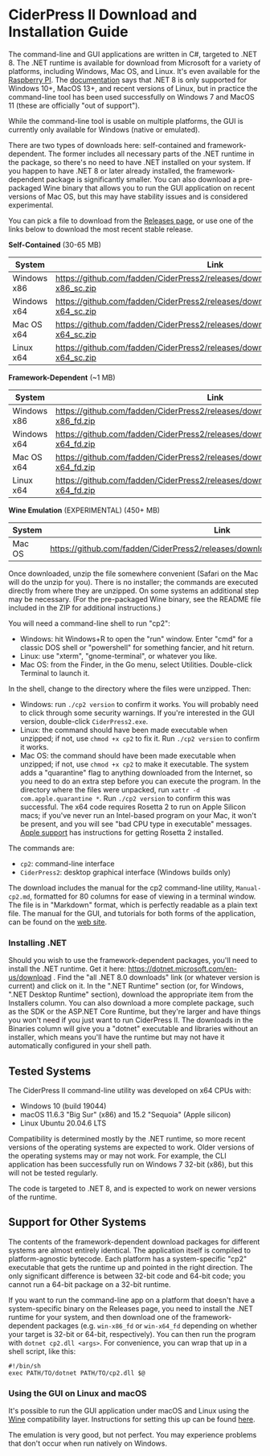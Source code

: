 # CiderPress II Download and Installation Guide #

The command-line and GUI applications are written in C#, targeted to .NET 8.  The .NET
runtime is available for download from Microsoft for a variety of platforms, including Windows,
Mac OS, and Linux.  It's even available for the
[Raspberry PI](https://learn.microsoft.com/en-us/dotnet/iot/deployment).
The [documentation](https://github.com/dotnet/core/blob/main/release-notes/8.0/supported-os.md)
says that .NET 8 is only supported for Windows 10+, MacOS 13+, and recent versions of Linux,
but in practice the command-line tool has been used successfully on Windows 7 and MacOS 11 (these
are officially "out of support").

While the command-line tool is usable on multiple platforms, the GUI is currently only available
for Windows (native or emulated).

There are two types of downloads here: self-contained and framework-dependent.  The former
includes all necessary parts of the .NET runtime in the package, so there's no need to have .NET
installed on your system.  If you happen to have .NET 8 or later already installed, the
framework-dependent package is significantly smaller.  You can also download a pre-packaged Wine
binary that allows you to run the GUI application on recent versions of Mac OS, but this may have
stability issues and is considered experimental.

You can pick a file to download from the [Releases page](https://github.com/fadden/ciderpress2/releases),
or use one of the links below to download the most recent stable release.

**Self-Contained** (30-65 MB)

System        | Link
------------- | ----
Windows x86   | https://github.com/fadden/CiderPress2/releases/download/v1.1.1/cp2_1.1.1_win-x86_sc.zip
Windows x64   | https://github.com/fadden/CiderPress2/releases/download/v1.1.1/cp2_1.1.1_win-x64_sc.zip
Mac OS x64    | https://github.com/fadden/CiderPress2/releases/download/v1.1.1/cp2_1.1.1_osx-x64_sc.zip
Linux x64     | https://github.com/fadden/CiderPress2/releases/download/v1.1.1/cp2_1.1.1_linux-x64_sc.zip

**Framework-Dependent** (~1 MB)

System        | Link
------------- | ----
Windows x86   | https://github.com/fadden/CiderPress2/releases/download/v1.1.1/cp2_1.1.1_win-x86_fd.zip
Windows x64   | https://github.com/fadden/CiderPress2/releases/download/v1.1.1/cp2_1.1.1_win-x64_fd.zip
Mac OS x64    | https://github.com/fadden/CiderPress2/releases/download/v1.1.1/cp2_1.1.1_osx-x64_fd.zip
Linux x64     | https://github.com/fadden/CiderPress2/releases/download/v1.1.1/cp2_1.1.1_linux-x64_fd.zip

**Wine Emulation** (EXPERIMENTAL) (450+ MB)

System        | Link
------------- | ----
Mac OS        | https://github.com/fadden/CiderPress2/releases/download/v1.1.1/cp2wine_1.1.1_mac.zip

Once downloaded, unzip the file somewhere convenient (Safari on the Mac will do the unzip
for you).  There is no installer; the commands are executed directly from where they are unzipped.
On some systems an additional step may be necessary.  (For the pre-packaged Wine binary, see the
README file included in the ZIP for additional instructions.)

You will need a command-line shell to run "cp2":

 - Windows: hit Windows+R to open the "run" window.  Enter "cmd" for a classic DOS shell or
   "powershell" for something fancier, and hit return.
 - Linux: use "xterm", "gnome-terminal", or whatever you like.
 - Mac OS: from the Finder, in the Go menu, select Utilities.  Double-click Terminal to launch it.

In the shell, change to the directory where the files were unzipped.  Then:

 - Windows: run `./cp2 version` to confirm it works.  You will probably need to click through some
   security warnings.  If you're interested in the GUI version, double-click `CiderPress2.exe`.
 - Linux: the command should have been made executable when unzipped; if not, use `chmod +x cp2`
   to fix it.  Run `./cp2 version` to confirm it works.
 - Mac OS: the command should have been made executable when unzipped; if not, use `chmod +x cp2`
   to make it executable.  The system adds a "quarantine" flag to anything downloaded from the
   Internet, so you need to do an extra step before you can execute the program.  In the directory
   where the files were unpacked, run `xattr -d com.apple.quarantine *`.  Run `./cp2 version`
   to confirm this was successful.  The x64 code requires Rosetta 2 to run on Apple Silicon macs;
   if you've never run an Intel-based program on your Mac, it won't be present, and you will see
   "bad CPU type in executable" messages.  [Apple support](https://support.apple.com/en-us/102527)
   has instructions for getting Rosetta 2 installed.

The commands are:

 - `cp2`: command-line interface
 - `CiderPress2`: desktop graphical interface (Windows builds only)

The download includes the manual for the cp2 command-line utility, `Manual-cp2.md`, formatted for
80 columns for ease of viewing in a terminal window.  The file is in "Markdown" format, which is
perfectly readable as a plain text file.  The manual for the GUI, and tutorials for both forms of
the application, can be found on the [web site](https://ciderpress2.com/).

### Installing .NET ###

Should you wish to use the framework-dependent packages, you'll need to install the .NET runtime.
Get it here: https://dotnet.microsoft.com/en-us/download .  Find the "all .NET 8.0 downloads"
link (or whatever version is current) and click on it.  In the ".NET Runtime" section (or, for
Windows, ".NET Desktop Runtime" section), download the appropriate item from the Installers column.
You can also download a more complete package, such as the SDK or the ASP.NET Core Runtime, but
they're larger and have things you won't need if you just want to run CiderPress II.  The
downloads in the Binaries column will give you a "dotnet" executable and libraries without an
installer, which means you'll have the runtime but may not have it automatically configured in
your shell path.


## Tested Systems ##

The CiderPress II command-line utility was developed on x64 CPUs with:

 - Windows 10 (build 19044)
 - macOS 11.6.3 "Big Sur" (x86) and 15.2 "Sequoia" (Apple silicon)
 - Linux Ubuntu 20.04.6 LTS

Compatibility is determined mostly by the .NET runtime, so more recent versions of the operating
systems are expected to work.  Older versions of the operating systems may or may not work.  For
example, the CLI application has been successfully run on Windows 7 32-bit (x86), but this will
not be tested regularly.

The code is targeted to .NET 8, and is expected to work on newer versions of the runtime.

## Support for Other Systems ##

The contents of the framework-dependent download packages for different systems are almost
entirely identical.  The application itself is compiled to platform-agnostic bytecode.  Each
platform has a system-specific "cp2" executable that gets the runtime up and pointed in the
right direction.  The only significant difference is between 32-bit code and 64-bit code; you
cannot run a 64-bit package on a 32-bit runtime.

If you want to run the command-line app on a platform that doesn't have a system-specific
binary on the Releases page, you need to install the .NET runtime for your system, and then
download one of the framework-dependent packages (e.g. `win-x86_fd` or `win-x64_fd` depending
on whether your target is 32-bit or 64-bit, respectively).  You can then run the program with
`dotnet cp2.dll <args>`.  For convenience, you can wrap that up in a shell script, like this:

    #!/bin/sh
    exec PATH/TO/dotnet PATH/TO/cp2.dll $@

### Using the GUI on Linux and macOS ###

It's possible to run the GUI application under macOS and Linux using the
[Wine](https://www.winehq.org/) compatibility layer.  Instructions for setting this up can be found
[here](https://github.com/fadden/CiderPress2/blob/main/WineNotes.md).

The emulation is very good, but not perfect.  You may experience problems that don't occur when
run natively on Windows.
